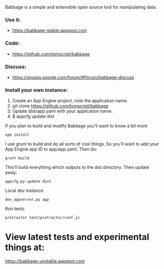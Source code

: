 Babbage is a simple and extensible open source tool for manipulating data.

### Use it: ###
- https://babbage-stable.appspot.com

### Code: ###
- https://github.com/tomscript/babbage

### Discuss: ###
- https://groups.google.com/forum/#!forum/babbage-discuss

### Install your own instance: ###
1. Create an App Engine project, note the application name.
2. git clone https://github.com/tomscript/babbage
3. Update dist/app.yaml with your application name.
4. $ appcfg update dist


If you plan to build and modify Babbage you'll want to know a bit more

```
npm install
```

I use grunt to build and do all sorts of cool things. So you'll want to add your App Engine app ID to app/app.yaml. Then do:

```
grunt build
```

This'll build everything which outputs to the dist directory. Then update away:

```
appcfg.py update dist
```

Local dev instance:
```
dev_appserver.py app
```

Run tests:
```
protractor test/protractor/conf.js
```

View latest tests and experimental things at:
=======
https://babbage-unstable.appspot.com
